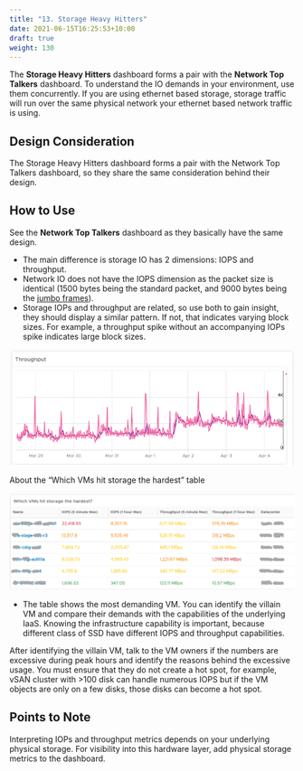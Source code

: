 ```yaml
---
title: "13. Storage Heavy Hitters"
date: 2021-06-15T16:25:53+10:00
draft: true
weight: 130
---
```


The **Storage Heavy Hitters** dashboard forms a pair with the **Network Top Talkers** dashboard. To understand the IO demands in your environment, use them concurrently. If you are using ethernet based storage, storage traffic will run over the same physical network your ethernet based network traffic is using.

## Design Consideration

The Storage Heavy Hitters dashboard forms a pair with the Network Top Talkers dashboard, so they share the same consideration behind their design. 


## How to Use

See the **Network Top Talkers** dashboard as they basically have the same design. 
- The main difference is storage IO has 2 dimensions: IOPS and throughput. 
- Network IO does not have the IOPS dimension as the packet size is identical (1500 bytes being the standard packet, and 9000 bytes being the [jumbo frames](https://en.wikipedia.org/wiki/Jumbo_frame)). 
- Storage IOPs and throughput are related, so use both to gain insight, they should display a similar pattern. If not, that indicates varying block sizes. For example, a throughput spike without an accompanying IOPs spike indicates large block sizes. 

![](3.2.13-fig-1.png)

About the “Which VMs hit storage the hardest” table

![](3.2.13-fig-2.png)
 
- The table shows the most demanding VM. You can identify the villain VM and compare their demands with the capabilities of the underlying IaaS. Knowing the infrastructure capability is important, because different class of SSD have different IOPS and throughput capabilities. 

After identifying the villain VM, talk to the VM owners if the numbers are excessive during peak hours and identify the reasons behind the excessive usage. You must ensure that they do not create a hot spot, for example, vSAN cluster with >100 disk can handle numerous IOPS but if the VM objects are only on a few disks, those disks can become a hot spot. 

## Points to Note
Interpreting IOPs and throughput metrics depends on your underlying physical storage. For visibility into this hardware layer, add physical storage metrics to the dashboard.

